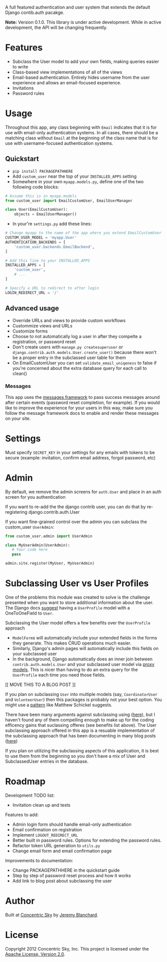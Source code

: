 A full featured authentication and user system that extends the default Django contib.auth pacakge.

**Note:** Version 0.1.0. This library is under active development. While in active development, the API will be changing frequently.


# Features

  * Subclass the User model to add your own fields, making queries easier to write
  * Class-based view implementations of all of the views
  * Email-based authentication. Entirely hides username from the user experience and allows an email-focused experience.
  * Invitations
  * Password rules


# Usage
Throughout this app, any class beginning with `Email` indicates that it is for use with email-only authentication systems.
In all cases, there should be a matching class without `Email` at the beginning of the class name that is for use with username-focused authentication systems.


## Quickstart

  * `pip install PACKAGEPATHHERE`
  * Add `custom_user` near the top of your `INSTALLED_APPS` setting
  * Somewhere in your own `myapp.models.py`, define one of the two following code blocks:

```python
# Assume this is in myapp.models
from custom_user import EmailCustomUser, EmailUserManager

class User(EmailCustomUser):
    objects = EmailUserManager()
```

  * In your're `settings.py` add these lines:

```python
# Change myapp to the name of the app where you extend EmailCustomUser
CUSTOM_USER_MODEL = 'myapp.User'
AUTHENTICATION_BACKENDS = [
    'custom_user.backends.EmailBackend',
]

# Add this line to your INSTALLED_APPS
INSTALLED_APPS = [
    'custom_user',
    # ...
]

# Specify a URL to redirect to after login
LOGIN_REDIRECT_URL = '/'
```


## Advanced usage

  * Override URLs and views to provide custom workflows
  * Custommize views and URLs
  * Customize forms
  * Choose to not automatically log a user in after they compelte a registration, or password reset
  * Don't create users with `manage.py createsuperuser` or `django.contrib.auth.models.User.create_user()` because there won't be a proper entry in the subclassed user table for them
  * On EmailCustomUser you can set `validate_email_uniqeness` to false if you're concerned about the extra database query for each call to clean()

### Messages
This app uses the [messages framework](https://docs.djangoproject.com/en/dev/ref/contrib/messages/) to pass success messages
around after certain events (password reset completion, for example). If you would like to improve the experience for
your users in this way, make sure you follow the message framework docs to enable and render these messages on your site.


# Settings
Must specify `SECRET_KEY` in your settings for any emails with tokens to be secure (example: invitation, confirm email address, forgot password, etc)


# Admin
By default, we remove the admin screens for `auth.User` and place in an auth screen for you authentication

If you want to re-add the the django contrib user, you can do that by re-registering django.contrib.auth.User

If you want fine-grained control over the admin you can subclass the custom_user `UserAdmin`:

```python
from custom_user.admin import UserAdmin

class MyUserAdmin(UserAdmin):
   # Your code here
   pass

admin.site.register(MyUser, MyUserAdmin)
```


# Subclassing User vs User Profiles
One of the problems this module was created to solve is the challenge presented when you want to store additional information
about the user. The Django docs [suggest](https://docs.djangoproject.com/en/dev/topics/auth/#storing-additional-information-about-users)
having a `UserProfile` model with a OneToOneField to `User`.

Subclassing the User model offers a few benefits over the `UserProfile` approach

  * `ModelForm`s will automatically include your extended fields in the forms they generate. This makes CRUD operations much easier.
  * Similarly, Django's admin pages will automatically include this fields on your subclassed user
  * In the background, Django automatically does an inner join between `contrib.auth.models.User` and your subclassed user model via
[proxy models](https://docs.djangoproject.com/en/dev/topics/db/models/#proxy-models). This is nicer than having to do an extra query for the `UserProfile` each time you need those fields.

[[ MOVE THIS TO A BLOG POST ]]

If you plan on subclassing `User` into multiple models (say, `CoordinatorUser` and `VolunteerUser`) then this packages is probably not
your best option. You might use a [pattern](http://schinckel.net/2011/10/09/why-customuser-subclasses-are-not-such-a-good-idea/) like Matthew Schickel suggests.

There have been many arguments against subclassing using ([here](http://www.b-list.org/weblog/2007/feb/20/about-model-subclassing/)), but I haven't found
any of them compelling enough to make up for the coding efficency gains that suclassing offeres (see benefits list above). The User subclassing approach offered
in this app is a resuable implementation of the subclassing approach that has been documenting in many blog posts ([here](http://scottbarnham.com/blog/2008/08/21/extending-the-django-user-model-with-inheritance/))

If you plan on utilizing the subclassing aspects of this application, it is best to use them from the beginning so you don't have a mix of User and SubclassedUser entries in the database.



# Roadmap

Development TODO list:

  * Invitation clean up and tests

Features to add:

  * Admin login form should handle email-only authentication
  * Email confirmation on registration
  * Implement `LOGOUT_REDIRECT_URL`
  * Better built in password rules. Options for extending the password rules.
  * Refactor token URL generation to `utils.py`
  * Change email form and email confirmation page

Improvements to documentation:

  * Change PACKAGEPATHHERE in the quickstart guide
  * Step by step of password reset process and how it works
  * Add link to blog post about subclassing the user


# Author
Built at [Concentric Sky](http://www.concentricsky.com/) by [Jeremy Blanchard](http://github.com/auzigog/).


# License
Copyright 2012 Concentric Sky, Inc. This project is licensed under the [Apache License, Version 2.0](http://www.apache.org/licenses/LICENSE-2.0).


